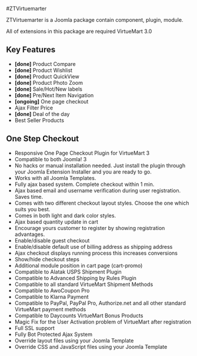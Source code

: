 #ZTVirtuemarter

ZTVirtuemarter is a Joomla package contain component, plugin, module.

All of extensions in this package are required VirtueMart 3.0

## Key Features

* __[done]__ Product Compare 
* __[done]__ Product Wishlist
* __[done]__ Product QuickView
* __[done]__ Product Photo Zoom
* __[done]__ Sale/Hot/New labels 
* __[done]__ Pre/Next Item Navigation
* __[ongoing]__ One page checkout
* Ajax Filter Price
* __[done]__ Deal of the day
* Best Seller Products

## One Step Checkout

* Responsive One Page Checkout Plugin for VirtueMart 3
* Compatible to both Joomla! 3
* No hacks or manual installation needed. Just install the plugin through your Joomla Extension Installer and you are ready to go.
* Works with all Joomla Templates.
* Fully ajax based system. Complete checkout within 1 min.
* Ajax based email and username verification during user registration. Saves time.
* Comes with two different checkout layout styles. Choose the one which suits you best.
* Comes in both light and dark color styles.
* Ajax based quantity update in cart
* Encourage yours customer to register by showing registration advantages.
* Enable/disable guest checkout
* Enable/disable default use of billing address as shipping address
* Ajax checkout displays running process this increases conversions
* Show/hide checkout steps
* Additional module position in cart page (cart-promo)
* Compatible to Alatak USPS Shipment Plugin
* Compatible to Advanced Shipping by Rules Plugin
* Compatible to all standard VirtueMart Shipment Methods
* Compatible to AwoCoupon Pro
* Compatible to Klarna Payment
* Compatible to PayPal, PayPal Pro, Authorize.net and all other standard VirtueMart payment methods
* Compatible to Daycounts VirtueMart Bonus Products
* Magic Fix for the User Activation problem of VirtueMart after registration
* Full SSL support
* Fully Bot Protected Ajax System
* Override layout files using your Joomla Template
* Override CSS and JavaScript files using your Joomla Template
